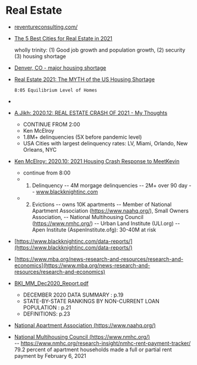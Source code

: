 # Real Estate

* [reventureconsulting.com/](https://reventureconsulting.com/)

* [The 5 Best Cities for Real Estate in 2021](https://www.youtube.com/watch?v=Qp5uCLFjTn8)

     wholly trinity: (1) Good job growth and population growth,
     (2) security
     (3) housing shortage
     
- [Denver, CO - major housing shortage](https://youtu.be/Qp5uCLFjTn8?t=250)
     
* [Real Estate 2021: The MYTH of the US Housing Shortage](https://www.youtube.com/watch?v=97DW-V8_9Lo)

      8:05 Equilibrium Level of Homes

* []()

* [A.Jikh: 2020.12: REAL ESTATE CRASH OF 2021 - My Thoughts](https://youtu.be/0-23mqUNm_I)<br>
     - CONTINUE FROM 2:00
     - Ken McElroy
     - 1.8M+ delinquencies  (5X before pandemic level)
     - USA Cities with largest delinquency rates: LV, Miami, Orlando, New Orleans, NYC
    
* [Ken McElroy: 2020.10: 2021 Housing Crash Response to MeetKevin](https://www.youtube.com/watch?v=h56S5BA7AyI)<br>
   - continue from 8:00
   - 1. Delinquency 
     -- 4M morgage delinquencies
     -- 2M+ over 90 day 
     -- www.blackknightinc.com
   - 2. Evictions
     -- owns 10K apartments
     -- Member of National Apartment Association (https://www.naahq.org/), Small Owners Association, 
     -- National Multihousing Council (https://www.nmhc.org/)
     -- Urban Land Institute (ULI.org)
     -- Apen Institute (AspenInstitute.ofg): 30-40M at risk

* [https://www.blackknightinc.com/data-reports/](https://www.blackknightinc.com/data-reports/)<br>
 
* [https://www.mba.org/news-research-and-resources/research-and-economics](https://www.mba.org/news-research-and-resources/research-and-economics)<br>

* [BKI_MM_Dec2020_Report.pdf](https://cdn.blackknightinc.com/wp-content/uploads/2021/01/BKI_MM_Dec2020_Report.pdf)<br>
     - DECEMBER 2020 DATA SUMMARY : p.19
     - STATE-BY-STATE RANKINGS BY NON-CURRENT LOAN POPULATION : p.21
     - DEFINITIONS: p.23

* [National Apartment Association (https://www.naahq.org/)](https://www.naahq.org/)<br>
* [National Multihousing Council (https://www.nmhc.org/)](https://www.nmhc.org/)<br>
     -- https://www.nmhc.org/research-insight/nmhc-rent-payment-tracker/ 
     79.2 percent of apartment households made a full or partial rent payment by February 6, 2021
     

